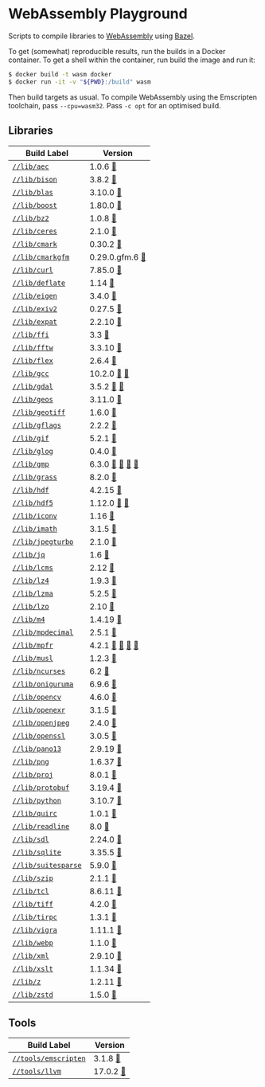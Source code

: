 # WebAssembly Playground

<!-- DO NOT EDIT README.md!

This file was auto-generated based on the template file
`cmd/write_me/write_me.tpl`. Update the template file and then re-generate
the `README.md` file by running:

$ bazel run //cmd/write_me
-->

Scripts to compile libraries to [WebAssembly] using [Bazel].

To get (somewhat) reproducible results, run the builds in a Docker container.
To get a shell within the container, run build the image and run it:

```sh
$ docker build -t wasm docker
$ docker run -it -v "${PWD}:/build" wasm
```

Then build targets as usual. To compile WebAssembly using the Emscripten
toolchain, pass `--cpu=wasm32`. Pass `-c opt` for an optimised build.

## Libraries

| Build Label | Version |
|-------------|---------|
[`//lib/aec`](https://github.com/attilaolah/wasm/blob/main/lib/aec/BUILD.bazel) | 1.0.6 [🔗](https://gitlab.dkrz.de/k202009/libaec/-/archive/v1.0.6/libaec-v1.0.6.tar.bz2)
[`//lib/bison`](https://github.com/attilaolah/wasm/blob/main/lib/bison/BUILD.bazel) | 3.8.2 [🔗](https://ftp.gnu.org/gnu/bison/bison-3.8.2.tar.xz)
[`//lib/blas`](https://github.com/attilaolah/wasm/blob/main/lib/blas/BUILD.bazel) | 3.10.0 [🔗](http://www.netlib.org/blas/blas-3.10.0.tgz)
[`//lib/boost`](https://github.com/attilaolah/wasm/blob/main/lib/boost/BUILD.bazel) | 1.80.0 [🔗](https://boostorg.jfrog.io/artifactory/main/release/1.80.0/source/boost_1_80_0.tar.bz2)
[`//lib/bz2`](https://github.com/attilaolah/wasm/blob/main/lib/bz2/BUILD.bazel) | 1.0.8 [🔗](https://sourceware.org/pub/bzip2/bzip2-1.0.8.tar.gz)
[`//lib/ceres`](https://github.com/attilaolah/wasm/blob/main/lib/ceres/BUILD.bazel) | 2.1.0 [🔗](https://github.com/ceres-solver/ceres-solver/archive/2.1.0.tar.gz)
[`//lib/cmark`](https://github.com/attilaolah/wasm/blob/main/lib/cmark/BUILD.bazel) | 0.30.2 [🔗](https://github.com/commonmark/cmark/archive/refs/tags/0.30.2.tar.gz)
[`//lib/cmarkgfm`](https://github.com/attilaolah/wasm/blob/main/lib/cmarkgfm/BUILD.bazel) | 0.29.0.gfm.6 [🔗](https://github.com/github/cmark-gfm/archive/refs/tags/0.29.0.gfm.6.tar.gz)
[`//lib/curl`](https://github.com/attilaolah/wasm/blob/main/lib/curl/BUILD.bazel) | 7.85.0 [🔗](https://curl.se/download/curl-7.85.0.tar.xz)
[`//lib/deflate`](https://github.com/attilaolah/wasm/blob/main/lib/deflate/BUILD.bazel) | 1.14 [🔗](https://github.com/ebiggers/libdeflate/archive/v1.14.tar.gz)
[`//lib/eigen`](https://github.com/attilaolah/wasm/blob/main/lib/eigen/BUILD.bazel) | 3.4.0 [🔗](https://gitlab.com/libeigen/eigen/-/archive/3.4.0/eigen-3.4.0.tar.bz2)
[`//lib/exiv2`](https://github.com/attilaolah/wasm/blob/main/lib/exiv2/BUILD.bazel) | 0.27.5 [🔗](https://github.com/Exiv2/exiv2/releases/download/v0.27.5/exiv2-0.27.5-Source.tar.gz)
[`//lib/expat`](https://github.com/attilaolah/wasm/blob/main/lib/expat/BUILD.bazel) | 2.2.10 [🔗](https://github.com/libexpat/libexpat/releases/download/R_2_2_10/expat-2.2.10.tar.xz)
[`//lib/ffi`](https://github.com/attilaolah/wasm/blob/main/lib/ffi/BUILD.bazel) | 3.3 [🔗](https://github.com/libffi/libffi/releases/download/v3.3/libffi-3.3.tar.gz)
[`//lib/fftw`](https://github.com/attilaolah/wasm/blob/main/lib/fftw/BUILD.bazel) | 3.3.10 [🔗](http://www.fftw.org/fftw-3.3.10.tar.gz)
[`//lib/flex`](https://github.com/attilaolah/wasm/blob/main/lib/flex/BUILD.bazel) | 2.6.4 [🔗](https://github.com/westes/flex/releases/download/v2.6.4/flex-2.6.4.tar.gz)
[`//lib/gcc`](https://github.com/attilaolah/wasm/blob/main/lib/gcc/BUILD.bazel) | 10.2.0 [🔗](https://ftp.gnu.org/gnu/gcc/gcc-10.2.0/gcc-10.2.0.tar.xz) [🔗](https://mirror.kumi.systems/gnu/gcc/gcc-10.2.0/gcc-10.2.0.tar.xz)
[`//lib/gdal`](https://github.com/attilaolah/wasm/blob/main/lib/gdal/BUILD.bazel) | 3.5.2 [🔗](http://download.osgeo.org/gdal/3.5.2/gdal-3.5.2.tar.gz) [🔗](https://github.com/OSGeo/gdal/releases/download/v3.5.2/gdal-3.5.2.tar.gz)
[`//lib/geos`](https://github.com/attilaolah/wasm/blob/main/lib/geos/BUILD.bazel) | 3.11.0 [🔗](https://github.com/libgeos/geos/archive/3.11.0.tar.gz)
[`//lib/geotiff`](https://github.com/attilaolah/wasm/blob/main/lib/geotiff/BUILD.bazel) | 1.6.0 [🔗](https://github.com/OSGeo/libgeotiff/releases/download/1.6.0/libgeotiff-1.6.0.tar.gz)
[`//lib/gflags`](https://github.com/attilaolah/wasm/blob/main/lib/gflags/BUILD.bazel) | 2.2.2 [🔗](https://github.com/gflags/gflags/archive/v2.2.2.tar.gz)
[`//lib/gif`](https://github.com/attilaolah/wasm/blob/main/lib/gif/BUILD.bazel) | 5.2.1 [🔗](https://downloads.sourceforge.net/project/giflib/giflib-5.2.1.tar.gz)
[`//lib/glog`](https://github.com/attilaolah/wasm/blob/main/lib/glog/BUILD.bazel) | 0.4.0 [🔗](https://github.com/google/glog/archive/v0.4.0.tar.gz)
[`//lib/gmp`](https://github.com/attilaolah/wasm/blob/main/lib/gmp/BUILD.bazel) | 6.3.0 [🔗](https://gmplib.org/download/gmp/gmp-6.3.0.tar.xz) [🔗](https://ftp.gnu.org/gnu/gmp/gmp-6.3.0.tar.xz) [🔗](https://cloudflare-ipfs.com/ipfs/QmTkiPkmnCo7WSWRcsHYW6UzjJM5Rouj35yVwb3SMoo4Em/gmp-6.3.0.tar.xz) [🔗](https://ipfs.io/ipfs/QmTkiPkmnCo7WSWRcsHYW6UzjJM5Rouj35yVwb3SMoo4Em/gmp-6.3.0.tar.xz)
[`//lib/grass`](https://github.com/attilaolah/wasm/blob/main/lib/grass/BUILD.bazel) | 8.2.0 [🔗](https://github.com/OSGeo/grass/archive/refs/tags/8.2.0.tar.gz)
[`//lib/hdf`](https://github.com/attilaolah/wasm/blob/main/lib/hdf/BUILD.bazel) | 4.2.15 [🔗](https://support.hdfgroup.org/ftp/HDF/releases/HDF4.2.15/src/hdf-4.2.15.tar.gz)
[`//lib/hdf5`](https://github.com/attilaolah/wasm/blob/main/lib/hdf5/BUILD.bazel) | 1.12.0 [🔗](https://support.hdfgroup.org/ftp/HDF5/releases/hdf5-1.12/hdf5-1.12.0/src/hdf5-1.12.0.tar.gz) [🔗](https://hdf-wordpress-1.s3.amazonaws.com/wp-content/uploads/manual/HDF5/HDF5_1_12_0/source/hdf5-1.12.0.tar.gz)
[`//lib/iconv`](https://github.com/attilaolah/wasm/blob/main/lib/iconv/BUILD.bazel) | 1.16 [🔗](https://ftp.gnu.org/pub/gnu/libiconv/libiconv-1.16.tar.gz)
[`//lib/imath`](https://github.com/attilaolah/wasm/blob/main/lib/imath/BUILD.bazel) | 3.1.5 [🔗](https://github.com/AcademySoftwareFoundation/imath/archive/refs/tags/v3.1.5.tar.gz)
[`//lib/jpegturbo`](https://github.com/attilaolah/wasm/blob/main/lib/jpegturbo/BUILD.bazel) | 2.1.0 [🔗](https://github.com/libjpeg-turbo/libjpeg-turbo/archive/2.1.0.tar.gz)
[`//lib/jq`](https://github.com/attilaolah/wasm/blob/main/lib/jq/BUILD.bazel) | 1.6 [🔗](https://github.com/stedolan/jq/releases/download/jq-1.6/jq-1.6.tar.gz)
[`//lib/lcms`](https://github.com/attilaolah/wasm/blob/main/lib/lcms/BUILD.bazel) | 2.12 [🔗](https://downloads.sourceforge.net/project/lcms/lcms/2.12/lcms2-2.12.tar.gz)
[`//lib/lz4`](https://github.com/attilaolah/wasm/blob/main/lib/lz4/BUILD.bazel) | 1.9.3 [🔗](https://github.com/lz4/lz4/archive/v1.9.3.tar.gz)
[`//lib/lzma`](https://github.com/attilaolah/wasm/blob/main/lib/lzma/BUILD.bazel) | 5.2.5 [🔗](https://tukaani.org/xz/xz-5.2.5.tar.xz)
[`//lib/lzo`](https://github.com/attilaolah/wasm/blob/main/lib/lzo/BUILD.bazel) | 2.10 [🔗](https://www.oberhumer.com/opensource/lzo/download/lzo-2.10.tar.gz)
[`//lib/m4`](https://github.com/attilaolah/wasm/blob/main/lib/m4/BUILD.bazel) | 1.4.19 [🔗](https://ftp.gnu.org/gnu/m4/m4-1.4.19.tar.xz)
[`//lib/mpdecimal`](https://github.com/attilaolah/wasm/blob/main/lib/mpdecimal/BUILD.bazel) | 2.5.1 [🔗](https://www.bytereef.org/software/mpdecimal/releases/mpdecimal-2.5.1.tar.gz)
[`//lib/mpfr`](https://github.com/attilaolah/wasm/blob/main/lib/mpfr/BUILD.bazel) | 4.2.1 [🔗](https://www.mpfr.org/mpfr-4.2.1/mpfr-4.2.1.tar.xz) [🔗](https://ftp.gnu.org/gnu/mpfr/mpfr-4.2.1.tar.xz) [🔗](https://cloudflare-ipfs.com/ipfs/QmTeJb9zL3sTTgXE352SbWhPpuz5Po9Q6dQ4KYj9brSWvr/mpfr-4.2.1.tar.xz) [🔗](https://ipfs.io/ipfs/QmTeJb9zL3sTTgXE352SbWhPpuz5Po9Q6dQ4KYj9brSWvr/mpfr-4.2.1.tar.xz)
[`//lib/musl`](https://github.com/attilaolah/wasm/blob/main/lib/musl/BUILD.bazel) | 1.2.3 [🔗](https://musl.libc.org/releases/musl-1.2.3.tar.gz)
[`//lib/ncurses`](https://github.com/attilaolah/wasm/blob/main/lib/ncurses/BUILD.bazel) | 6.2 [🔗](https://ftp.gnu.org/pub/gnu/ncurses/ncurses-6.2.tar.gz)
[`//lib/oniguruma`](https://github.com/attilaolah/wasm/blob/main/lib/oniguruma/BUILD.bazel) | 6.9.6 [🔗](https://github.com/kkos/oniguruma/releases/download/v6.9.6/onig-6.9.6.tar.gz)
[`//lib/opencv`](https://github.com/attilaolah/wasm/blob/main/lib/opencv/BUILD.bazel) | 4.6.0 [🔗](https://github.com/opencv/opencv/archive/4.6.0.zip)
[`//lib/openexr`](https://github.com/attilaolah/wasm/blob/main/lib/openexr/BUILD.bazel) | 3.1.5 [🔗](https://github.com/AcademySoftwareFoundation/openexr/archive/refs/tags/v3.1.5.tar.gz)
[`//lib/openjpeg`](https://github.com/attilaolah/wasm/blob/main/lib/openjpeg/BUILD.bazel) | 2.4.0 [🔗](https://github.com/uclouvain/openjpeg/archive/v2.4.0.tar.gz)
[`//lib/openssl`](https://github.com/attilaolah/wasm/blob/main/lib/openssl/BUILD.bazel) | 3.0.5 [🔗](https://www.openssl.org/source/openssl-3.0.5.tar.gz)
[`//lib/pano13`](https://github.com/attilaolah/wasm/blob/main/lib/pano13/BUILD.bazel) | 2.9.19 [🔗](https://download.sourceforge.net/panotools/libpano13-2.9.19.tar.gz)
[`//lib/png`](https://github.com/attilaolah/wasm/blob/main/lib/png/BUILD.bazel) | 1.6.37 [🔗](https://downloads.sourceforge.net/libpng/libpng-1.6.37.tar.gz)
[`//lib/proj`](https://github.com/attilaolah/wasm/blob/main/lib/proj/BUILD.bazel) | 8.0.1 [🔗](https://download.osgeo.org/proj/proj-8.0.1.tar.gz)
[`//lib/protobuf`](https://github.com/attilaolah/wasm/blob/main/lib/protobuf/BUILD.bazel) | 3.19.4 [🔗](https://github.com/protocolbuffers/protobuf/releases/download/v3.19.4/protobuf-cpp-3.19.4.tar.gz)
[`//lib/python`](https://github.com/attilaolah/wasm/blob/main/lib/python/BUILD.bazel) | 3.10.7 [🔗](https://www.python.org/ftp/python/3.10.7/Python-3.10.7.tar.xz)
[`//lib/quirc`](https://github.com/attilaolah/wasm/blob/main/lib/quirc/BUILD.bazel) | 1.0.1 [🔗](https://github.com/evolation/libquirc/archive/refs/tags/1.0.1.tar.gz)
[`//lib/readline`](https://github.com/attilaolah/wasm/blob/main/lib/readline/BUILD.bazel) | 8.0 [🔗](https://ftp.gnu.org/gnu/readline/readline-8.0.tar.gz)
[`//lib/sdl`](https://github.com/attilaolah/wasm/blob/main/lib/sdl/BUILD.bazel) | 2.24.0 [🔗](https://www.libsdl.org/release/SDL2-2.24.0.tar.gz)
[`//lib/sqlite`](https://github.com/attilaolah/wasm/blob/main/lib/sqlite/BUILD.bazel) | 3.35.5 [🔗](https://www.sqlite.org/2021/sqlite-autoconf-3350500.tar.gz)
[`//lib/suitesparse`](https://github.com/attilaolah/wasm/blob/main/lib/suitesparse/BUILD.bazel) | 5.9.0 [🔗](https://github.com/DrTimothyAldenDavis/SuiteSparse/archive/v5.9.0.tar.gz)
[`//lib/szip`](https://github.com/attilaolah/wasm/blob/main/lib/szip/BUILD.bazel) | 2.1.1 [🔗](https://support.hdfgroup.org/ftp/lib-external/szip/2.1.1/src/szip-2.1.1.tar.gz)
[`//lib/tcl`](https://github.com/attilaolah/wasm/blob/main/lib/tcl/BUILD.bazel) | 8.6.11 [🔗](https://downloads.sourceforge.net/tcl/tcl8.6.11-src.tar.gz)
[`//lib/tiff`](https://github.com/attilaolah/wasm/blob/main/lib/tiff/BUILD.bazel) | 4.2.0 [🔗](https://download.osgeo.org/libtiff/tiff-4.2.0.tar.gz)
[`//lib/tirpc`](https://github.com/attilaolah/wasm/blob/main/lib/tirpc/BUILD.bazel) | 1.3.1 [🔗](https://downloads.sourceforge.net/project/libtirpc/libtirpc/1.3.1/libtirpc-1.3.1.tar.bz2)
[`//lib/vigra`](https://github.com/attilaolah/wasm/blob/main/lib/vigra/BUILD.bazel) | 1.11.1 [🔗](https://github.com/ukoethe/vigra/releases/download/Version-1-11-1/vigra-1.11.1-src.tar.gz)
[`//lib/webp`](https://github.com/attilaolah/wasm/blob/main/lib/webp/BUILD.bazel) | 1.1.0 [🔗](https://storage.googleapis.com/downloads.webmproject.org/releases/webp/libwebp-1.1.0.tar.gz)
[`//lib/xml`](https://github.com/attilaolah/wasm/blob/main/lib/xml/BUILD.bazel) | 2.9.10 [🔗](http://xmlsoft.org/sources/libxml2-2.9.10.tar.gz)
[`//lib/xslt`](https://github.com/attilaolah/wasm/blob/main/lib/xslt/BUILD.bazel) | 1.1.34 [🔗](http://xmlsoft.org/sources/libxslt-1.1.34.tar.gz)
[`//lib/z`](https://github.com/attilaolah/wasm/blob/main/lib/z/BUILD.bazel) | 1.2.11 [🔗](https://downloads.sourceforge.net/libpng/zlib-1.2.11.tar.gz)
[`//lib/zstd`](https://github.com/attilaolah/wasm/blob/main/lib/zstd/BUILD.bazel) | 1.5.0 [🔗](https://github.com/facebook/zstd/releases/download/v1.5.0/zstd-1.5.0.tar.gz)


## Tools

| Build Label | Version |
|-------------|---------|
[`//tools/emscripten`](https://github.com/attilaolah/wasm/blob/main/tools/emscripten/BUILD.bazel) | 3.1.8 [🔗](https://github.com/emscripten-core/emscripten/archive/refs/tags/3.1.8.tar.gz)
[`//tools/llvm`](https://github.com/attilaolah/wasm/blob/main/tools/llvm/BUILD.bazel) | 17.0.2 [🔗](https://github.com/llvm/llvm-project/releases/download/llvmorg-17.0.2/clang+llvm-17.0.2-x86_64-linux-gnu-ubuntu-22.04.tar.xz)


[Bazel]: https://bazel.build
[WebAssembly]: https://webassembly.org
